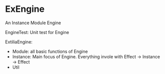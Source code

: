 # ExEngine
An Instance Module Engine

EngineTest: Unit test for Engine

ExtiliaEngine:
 - Module: all basic functions of Engine
  - Instance: Main focus of Engine. Everything invole with Effect -> Instance -> Effect
  - Util
